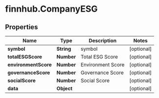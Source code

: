 # finnhub.CompanyESG

## Properties

Name | Type | Description | Notes
------------ | ------------- | ------------- | -------------
**symbol** | **String** | symbol | [optional] 
**totalESGScore** | **Number** | Total ESG Score | [optional] 
**environmentScore** | **Number** | Environment Score | [optional] 
**governanceScore** | **Number** | Governance Score | [optional] 
**socialScore** | **Number** | Social Score | [optional] 
**data** | **Object** |  | [optional] 



